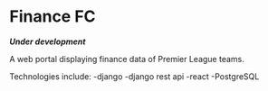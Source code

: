 # Finance FC
***Under development***

A web portal displaying finance data of Premier League teams.

Technologies include: 
-django
-django rest api
-react
-PostgreSQL
